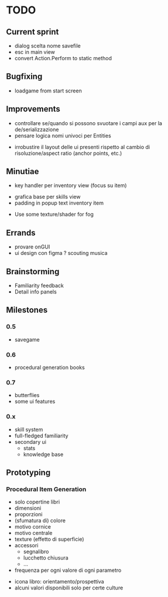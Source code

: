 # TODO

## Current sprint
- dialog scelta nome savefile
- esc in main view
- convert Action.Perform to static method

## Bugfixing
- loadgame from start screen


## Improvements
- controllare se/quando si possono svuotare i campi aux per la de/serializzazione
- pensare logica nomi univoci per Entities

+ irrobustire il layout delle ui presenti rispetto al cambio di risoluzione/aspect ratio (anchor points, etc.)


## Minutiae
+ key handler per inventory view (focus su item)
- grafica base per skills view
- padding in popup text inventory item
+ Use some texture/shader for fog


## Errands
- provare onGUI
- ui design con figma
? scouting musica

## Brainstorming
- Familiarity feedback
- Detail info panels



## Milestones


### 0.5
- savegame


### 0.6
- procedural generation books

### 0.7
- butterflies
- some ui features


### 0.x
- skill system
- full-fledged familiarity
- secondary ui
	- stats
	- knowledge base



## Prototyping
### Procedural Item Generation
- solo copertine libri
- dimensioni
- proporzioni
- (sfumatura di) colore
- motivo cornice
- motivo centrale
- texture (effetto di superficie)
- accessori
	- segnalibro
	- lucchetto chiusura
	- ...
- frequenza per ogni valore di ogni parametro

+ icona libro: orientamento/prospettiva
+ alcuni valori disponibili solo per certe culture


